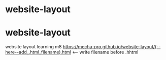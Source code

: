 # website-layout
# website-layout
website layout learning m8
https://mecha-pro.github.io/website-layout/(--here--add_.html_filename).html <-- write filename before .hhtml
